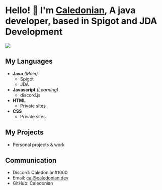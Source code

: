 # Hello! 👋 I'm [Caledonian](https://www.caledonian.xyz/ "My Site"), A java developer, based in Spigot and JDA Development

![](https://komarev.com/ghpvc/?username=CaledonianEH)

## My Languages
- **Java** *(Main)*
  - Spigot
  - JDA
- **Javascript** *(Learning)*
  - discord.js
- **HTML**
  - Private sites
- **CSS**
  - Private sites

## My Projects
- Personal projects & work

## Communication
- Discord: Caledonian#1000
- Email: cal@caledonian.dev
- GitHub: Caledonian
